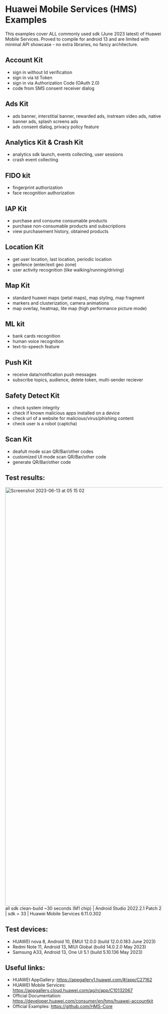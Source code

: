 # Huawei Mobile Services (HMS) Examples
This examples cover ALL commonly used sdk (June 2023 latest) of Huawei Mobile Services. Proved to compile for android 13 and are limited with minimal API showcase - no extra libraries, no fancy architecture.

## Account Kit
- sign in without Id verification
- sign in via Id Token
- sign in via Authorization Code (OAuth 2.0)
- code from SMS consent receiver dialog

## Ads Kit
- ads banner, interstitial banner, rewarded ads, instream video ads, native banner ads, splash screens ads
- ads consent dialog, privacy policy feature

## Analytics Kit & Crash Kit
- analytics sdk launch, events collecting, user sessions
- crash event collecting

## FIDO kit
- fingerprint authorization
- face recognition authorization

## IAP Kit
- purchase and consume consumable products
- purchase non-consumable products and subscriptions
- view purchasement history, obtained products

## Location Kit
- get user location, last location, periodic location
- geofence (enter/exit geo zone)
- user activity recognition (like walking/running/driving)

## Map Kit
- standard huawei maps (petal maps), map styling, map fragment
- markers and clusterization, camera animations
- map overlay, heatmap, lite map (high performance picture mode)

## ML kit
- bank cards recognition
- human voice recognition
- text-to-speech feature

## Push Kit
- receive data/notification push messages
- subscribe topics, audience, delete token, multi-sender reciever

## Safety Detect Kit
- check system integrity
- check if known malicious apps installed on a device
- check url of a website for malicious/virus/phishing content
- check user is a robot (captcha)

## Scan Kit
- deafult mode scan QR/Bar/other codes
- customized UI mode scan QR/Bar/other code
- generate QR/Bar/other code

## Test results:
<img width="1336" alt="Screenshot 2023-06-13 at 05 15 02" src="https://github.com/careful7j/HMS-Examples/assets/2966645/1026b412-7595-4348-8e39-f1b065c41b1e">
all sdk clean-build ~30 seconds (M1 chip) | Android Studio 2022.2.1 Patch 2 | sdk = 33 | Huawei Mobile Services 6.11.0.302

## Test devices:
- HUAWEI nova 8, Android 10, EMUI 12.0.0 (build 12.0.0.183 June 2023)
- Redmi Note 11, Android 13, MIUI Global (build 14.0.2.0 May 2023)
- Samsung A33,   Android 13, One UI 5.1  (build 5.10.136 May 2023)

## Useful links:
- HUAWEI AppGallery: https://appgallery1.huawei.com/#/app/C27162
- HUAWEI Mobile Services: https://appgallery.cloud.huawei.com/ag/n/app/C10132067
- Official Documentation: https://developer.huawei.com/consumer/en/hms/huawei-accountkit
- Official Examples: https://github.com/HMS-Core
